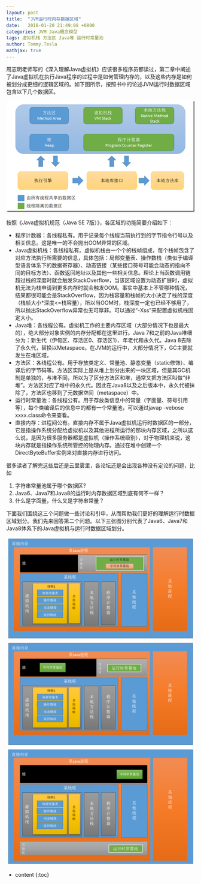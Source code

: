 ```yaml
---
layout: post
title:  "JVM运行时内存数据区域"
date:   2018-01-20 21:49:08 +0800
categories: JVM Java概念模型
tags: 虚拟机栈 方法区 Java堆 运行时常量池 
author: Tommy.Tesla
mathjax: true
---
```


周志明老师写的《深入理解Java虚拟机》应该很多程序员都读过，第二章中阐述了Java虚拟机在执行Java程序的过程中是如何管理内存的，以及这些内存是如何被划分成更细的逻辑区域的。如下图所示，按照书中的论述JVM运行时数据区域包含以下几个数据区。

![](/image/java-memory-parts/parts-in-book.png)

按照《Java虚拟机规范（Java SE 7版）》，各区域的功能简要介绍如下：
* 程序计数器：各线程私有。用于记录每个线程当前执行到的字节指令行号以及相关信息。这是唯一的不会抛出OOM异常的区域。
* Java虚拟机栈：各线程私有。虚拟机栈由一个个的栈帧组成，每个栈帧包含了对应方法执行所需要的信息，具体包括：局部变量表、操作数栈（类似于编译型语言体系下的数据寄存器）、动态链接（某些接口符号可能会动态的指向不同的目标方法）、函数返回地址以及其他一些相关信息。理论上当函数调用链超过栈的深度时就会触发StackOverflow，当该区域设置为动态扩展时，虚拟机无法为栈申请到更多内存时就会触发OOM。事实中基本上不管哪种情况，结果都很可能会是StackOverflow，因为栈容量和栈帧的大小决定了栈的深度（栈帧大小*深度<=栈容量），所以当OOM时，栈深度一定也已经不够用了，所以抛出StackOverflow异常也无可厚非。可以通过“-Xss”来配置虚拟机栈固定大小。
* Java堆：各线程公有。虚拟机工作的主要内存区域（大部分情况下也是最大的），绝大部分对象实例的内存分配都在这里进行。Java 7和之前的Java堆细分为：新生代（伊甸区、存活区0、存活区1）、年老代和永久代。Java 8去除了永久代，替换以Metaspace。在JVM的运行中，大部分情况下，GC主要就发生在堆区域，
* 方法区：各线程公有。用于存放类定义、常量池、静态变量（static修饰）、编译后的字节码等。方法区实际上是从堆上划分出来的一块区域，但是其GC机制是单独的，与堆不同，所以为了区分方法区和堆，通常又把方法区叫做“非堆”。方法区对应了堆中的永久代。因此在Java8以及之后版本中，永久代被抹除了，方法区也移到了元数据空间（metaspace）中。
* 运行时常量池：各线程公有。用于存放类信息中的常量（字面量、符号引用等），每个类编译后的信息中的都有一个常量池，可以通过javap -vebose xxxx.class命令来查看。
* 直接内存：进程间公有。直接内存不属于Java虚拟机运行时数据区的一部分，它是指操作系统分配给虚拟机以及其他进程所运行的那块内存区域，之所以这么说，是因为很多服务器都是虚拟机（操作系统级别），对于物理机来说，这块内存就是指操作系统所管控的物理内存。通过在堆中创建一个DirectByteBuffer实例来对直接内存进行访问。

很多读者了解完这些后还是云里雾里，各论坛还是会出现各种没有定论的问题，比如
1. 字符串常量池属于哪个数据区?
2. Java6、Java7和Java8的运行时内存数据区域到底有何不一样？
3. 什么是字面量，什么又是字符串常量？

下面我们围绕这三个问题做一些讨论和引申，从而帮助我们更好的理解运行时数据区域划分。我们先来回答第二个问题。以下三张图分别代表了Java6、Java7和Java8体系下的Java虚拟机与运行时数据区域划分。

![Java 6 内存数据区域划分](/image/java-memory-parts/java6.png)
![Java 7 内存数据区域划分](/image/java-memory-parts/java7.png)
![Java 8 内存数据区域划分](/image/java-memory-parts/java8.png)






* content
{:toc}